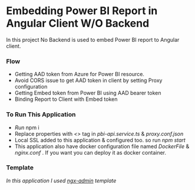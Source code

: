 # Embedding Power BI Report in Angular Client W/O Backend

In this project No Backend is used to embed Power BI report to Angular client.

### Flow
* Getting AAD token from Azure for Power BI resource.
* Avoid CORS issue to get AAD token in client by setting Proxy configuration
* Getting Embed token from Power BI using AAD bearer token
* Binding Report to Client with Embed token

### To Run This Application
* _Run_ npm i
* Replace properties with *<>* tag in _pbi-api.service.ts_ & _proxy.conf.json_
* Local SSL added to this application & configured too. so run _npm start_
* This application also have docker configuration file named _DockerFile_ & _nginx.conf_ . If you want you can deploy it as docker container.

### Template
_In this application I used [ngx-admin](https://akveo.github.io/ngx-admin?utm_campaign=ngx_admin%20-%20home%20-%20ngx_admin%20github%20readme&utm_source=ngx_admin_material&utm_medium=referral&utm_content=github_readme) template_
